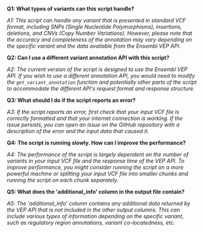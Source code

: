 

**Q1: What types of variants can this script handle?**

*A1: This script can handle any variant that is presented in standard VCF format, including SNPs (Single Nucleotide Polymorphisms), insertions, deletions, and CNVs (Copy Number Variations). However, please note that the accuracy and completeness of the annotation may vary depending on the specific variant and the data available from the Ensembl VEP API.*

**Q2: Can I use a different variant annotation API with this script?**

*A2: The current version of the script is designed to use the Ensembl VEP API. If you wish to use a different annotation API, you would need to modify the `get_variant_annotation` function and potentially other parts of the script to accommodate the different API's request format and response structure.*

**Q3: What should I do if the script reports an error?**

*A3: If the script reports an error, first check that your input VCF file is correctly formatted and that your internet connection is working. If the issue persists, you can open an issue on the GitHub repository with a description of the error and the input data that caused it.*

**Q4: The script is running slowly. How can I improve the performance?**

*A4: The performance of the script is largely dependent on the number of variants in your input VCF file and the response time of the VEP API. To improve performance, you might consider running the script on a more powerful machine or splitting your input VCF file into smaller chunks and running the script on each chunk separately.*

**Q5: What does the 'additional_info' column in the output file contain?**

*A5: The 'additional_info' column contains any additional data returned by the VEP API that is not included in the other output columns. This can include various types of information depending on the specific variant, such as regulatory region annotations, variant co-locatedness, etc.*

